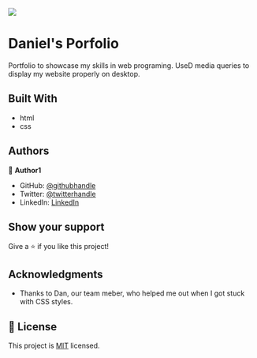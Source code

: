 ![](https://img.shields.io/badge/Microverse-blueviolet)

# Daniel's Porfolio

Portfolio to showcase my skills in web programing.
UseD media queries to display my website properly on desktop.


## Built With

- html
- css


## Authors

👤 **Author1**

- GitHub: [@githubhandle](https://github.com/Dinicharia)
- Twitter: [@twitterhandle](https://twitter.com/Icharian)
- LinkedIn: [LinkedIn](https://www.linkedin.com/in/daniel-njoroge-3651a2a5/)



## Show your support

Give a ⭐️ if you like this project!

## Acknowledgments

- Thanks to Dan, our team meber, who helped me out when I got stuck with CSS styles.

## 📝 License

This project is [MIT](./LICENSE) licensed.

